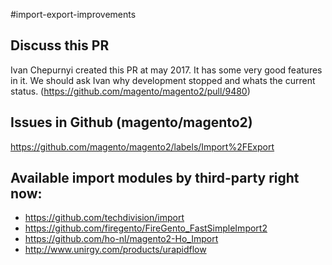 #import-export-improvements

## Discuss this PR
Ivan Chepurnyi created this PR at may 2017. It has some very good features in it. We should ask Ivan why development stopped and whats the current status. (https://github.com/magento/magento2/pull/9480)

## Issues in Github (magento/magento2)
https://github.com/magento/magento2/labels/Import%2FExport

## Available import modules by third-party right now:
* https://github.com/techdivision/import
* https://github.com/firegento/FireGento_FastSimpleImport2
* https://github.com/ho-nl/magento2-Ho_Import
* http://www.unirgy.com/products/urapidflow

